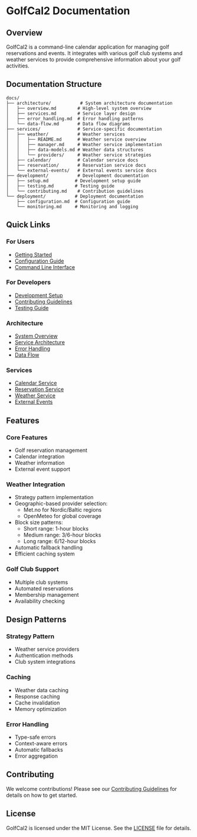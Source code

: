 # GolfCal2 Documentation

## Overview

GolfCal2 is a command-line calendar application for managing golf reservations and events. It integrates with various golf club systems and weather services to provide comprehensive information about your golf activities.

## Documentation Structure

```
docs/
├── architecture/           # System architecture documentation
│   ├── overview.md        # High-level system overview
│   ├── services.md        # Service layer design
│   ├── error_handling.md  # Error handling patterns
│   └── data-flow.md       # Data flow diagrams
├── services/              # Service-specific documentation
│   ├── weather/           # Weather services
│   │   ├── README.md      # Weather service overview
│   │   ├── manager.md     # Weather service implementation
│   │   ├── data-models.md # Weather data structures
│   │   └── providers/     # Weather service strategies
│   ├── calendar/          # Calendar service docs
│   ├── reservation/       # Reservation service docs
│   └── external-events/   # External events service docs
├── development/           # Development documentation
│   ├── setup.md          # Development setup guide
│   ├── testing.md        # Testing guide
│   └── contributing.md    # Contribution guidelines
└── deployment/           # Deployment documentation
    ├── configuration.md  # Configuration guide
    └── monitoring.md     # Monitoring and logging
```

## Quick Links

### For Users
- [Getting Started](architecture/overview.md)
- [Configuration Guide](deployment/configuration.md)
- [Command Line Interface](services/cli.md)

### For Developers
- [Development Setup](development/setup.md)
- [Contributing Guidelines](development/contributing.md)
- [Testing Guide](development/testing.md)

### Architecture
- [System Overview](architecture/overview.md)
- [Service Architecture](architecture/services.md)
- [Error Handling](architecture/error_handling.md)
- [Data Flow](architecture/data-flow.md)

### Services
- [Calendar Service](services/calendar/README.md)
- [Reservation Service](services/reservation/README.md)
- [Weather Service](services/weather/README.md)
- [External Events](services/external-events/README.md)

## Features

### Core Features
- Golf reservation management
- Calendar integration
- Weather information
- External event support

### Weather Integration
- Strategy pattern implementation
- Geographic-based provider selection:
  - Met.no for Nordic/Baltic regions
  - OpenMeteo for global coverage
- Block size patterns:
  - Short range: 1-hour blocks
  - Medium range: 3/6-hour blocks
  - Long range: 6/12-hour blocks
- Automatic fallback handling
- Efficient caching system

### Golf Club Support
- Multiple club systems
- Automated reservations
- Membership management
- Availability checking

## Design Patterns

### Strategy Pattern
- Weather service providers
- Authentication methods
- Club system integrations

### Caching
- Weather data caching
- Response caching
- Cache invalidation
- Memory optimization

### Error Handling
- Type-safe errors
- Context-aware errors
- Automatic fallbacks
- Error aggregation

## Contributing

We welcome contributions! Please see our [Contributing Guidelines](development/contributing.md) for details on how to get started.

## License

GolfCal2 is licensed under the MIT License. See the [LICENSE](../LICENSE) file for details. 